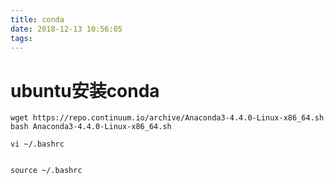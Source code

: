 ```yaml
---
title: conda
date: 2018-12-13 10:56:05
tags:
---
```



# ubuntu安装conda

```
wget https://repo.continuum.io/archive/Anaconda3-4.4.0-Linux-x86_64.sh
bash Anaconda3-4.4.0-Linux-x86_64.sh

vi ~/.bashrc


source ~/.bashrc


```
